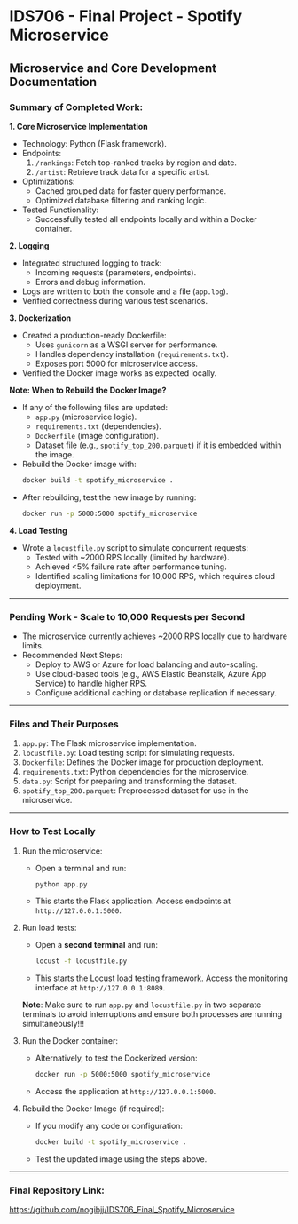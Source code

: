 # IDS706 - Final Project - Spotify Microservice

## Microservice and Core Development Documentation

### Summary of Completed Work:

**1. Core Microservice Implementation**
- Technology: Python (Flask framework).
- Endpoints:
  1. `/rankings`: Fetch top-ranked tracks by region and date.
  2. `/artist`: Retrieve track data for a specific artist.
- Optimizations:
  - Cached grouped data for faster query performance.
  - Optimized database filtering and ranking logic.
- Tested Functionality:
  - Successfully tested all endpoints locally and within a Docker container.

**2. Logging**
- Integrated structured logging to track:
  - Incoming requests (parameters, endpoints).
  - Errors and debug information.
- Logs are written to both the console and a file (`app.log`).
- Verified correctness during various test scenarios.


**3. Dockerization**
- Created a production-ready Dockerfile:
  - Uses `gunicorn` as a WSGI server for performance.
  - Handles dependency installation (`requirements.txt`).
  - Exposes port 5000 for microservice access.
- Verified the Docker image works as expected locally.

**Note: When to Rebuild the Docker Image?**
- If any of the following files are updated:
    - `app.py` (microservice logic).
    - `requirements.txt` (dependencies).
    - `Dockerfile` (image configuration).
    - Dataset file (e.g., `spotify_top_200.parquet`) if it is embedded within the image.
- Rebuild the Docker image with:
    ```bash
    docker build -t spotify_microservice .
    ```
- After rebuilding, test the new image by running:
    ```bash
    docker run -p 5000:5000 spotify_microservice
    ```

**4. Load Testing**
- Wrote a `locustfile.py` script to simulate concurrent requests:
  - Tested with ~2000 RPS locally (limited by hardware).
  - Achieved <5% failure rate after performance tuning.
  - Identified scaling limitations for 10,000 RPS, which requires cloud deployment.

---

### Pending Work - Scale to 10,000 Requests per Second
- The microservice currently achieves ~2000 RPS locally due to hardware limits.
- Recommended Next Steps:
  - Deploy to AWS or Azure for load balancing and auto-scaling.
  - Use cloud-based tools (e.g., AWS Elastic Beanstalk, Azure App Service) to handle higher RPS.
  - Configure additional caching or database replication if necessary.

---

### Files and Their Purposes
1. `app.py`: The Flask microservice implementation.
2. `locustfile.py`: Load testing script for simulating requests.
3. `Dockerfile`: Defines the Docker image for production deployment.
4. `requirements.txt`: Python dependencies for the microservice.
5. `data.py`: Script for preparing and transforming the dataset.
6. `spotify_top_200.parquet`: Preprocessed dataset for use in the microservice.

---
### How to Test Locally
1. Run the microservice:
   - Open a terminal and run:
     ```bash
     python app.py
     ```
   - This starts the Flask application. Access endpoints at `http://127.0.0.1:5000`.

2. Run load tests:
   - Open a **second terminal** and run:
     ```bash
     locust -f locustfile.py
     ```
   - This starts the Locust load testing framework. Access the monitoring interface at `http://127.0.0.1:8089`.

   **Note**: Make sure to run `app.py` and `locustfile.py` in two separate terminals to avoid interruptions and ensure both processes are running simultaneously!!!

3. Run the Docker container:
   - Alternatively, to test the Dockerized version:
     ```bash
     docker run -p 5000:5000 spotify_microservice
     ```
   - Access the application at `http://127.0.0.1:5000`.

4. Rebuild the Docker Image (if required):
   - If you modify any code or configuration:
     ```bash
     docker build -t spotify_microservice .
     ```
   - Test the updated image using the steps above.

---
### Final Repository Link:
https://github.com/nogibjj/IDS706_Final_Spotify_Microservice